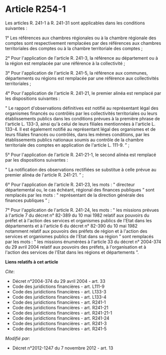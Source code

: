 # Article R254-1

Les articles R. 241-1 à R. 241-31 sont applicables dans les conditions suivantes : 

1° Les références aux chambres régionales ou à la chambre régionale des comptes sont respectivement remplacées par des
références aux chambres territoriales des comptes ou à la chambre territoriale des comptes ; 

2° Pour l'application de l'article R. 241-3, la référence au département ou à la région est remplacée par une référence à la
collectivité ; 

3° Pour l'application de l'article R. 241-5, la référence aux communes, départements ou régions est remplacée par une
référence aux collectivités territoriales ; 

4° Pour l'application de l'article R. 241-21, le premier alinéa est remplacé par les dispositions suivantes : 

" Le rapport d'observations définitives est notifié au représentant légal des organismes financés ou contrôlés par les
collectivités territoriales ou leurs établissements publics dans les conditions prévues à la première phrase de l'article L.
133-3, ainsi qu'à celui de leurs filiales mentionnées à l'article L. 133-4. Il est également notifié au représentant légal
des organismes et de leurs filiales financés ou contrôlés, dans les mêmes conditions, par les établissements publics
nationaux soumis au contrôle de la chambre territoriale des comptes en application de l'article L. 111-9. ” ; 

5° Pour l'application de l'article R. 241-21-1, le second alinéa est remplacé par les dispositions suivantes : 

" La notification des observations rectifiées se substitue à celle prévue au premier alinéa de l'article R. 241-21. ” ; 

6° Pour l'application de l'article R. 241-23, les mots : "   directeur départemental ou, le cas échéant, régional des
finances publiques  ” sont remplacés par les mots : " représentant de la direction générale des finances publiques ” ; 

7° Pour l'application de l'article R. 241-24, les mots : " les missions prévues à l'article 7 du décret n° 82-389 du 10 mai
1982 relatif aux pouvoirs du préfet et à l'action des services et organismes publics de l'Etat dans les départements et à
l'article 6 du décret n° 82-390 du 10 mai 1982 notamment relatif aux pouvoirs des préfets de région et à l'action des
services et organismes publics de l'Etat dans sa région ” sont remplacés par les mots : " les missions énumérées à l'article
33 du décret n° 2004-374 du 29 avril 2004 relatif aux pouvoirs des préfets, à l'organisation et à l'action des services de
l'Etat dans les régions et départements ”.

**Liens relatifs à cet article**

_Cite_:

  - Décret n°2004-374 du 29 avril 2004 - art. 33
  - Code des juridictions financières - art. L111-9
  - Code des juridictions financières - art. L133-3
  - Code des juridictions financières - art. L133-4
  - Code des juridictions financières - art. R241-1
  - Code des juridictions financières - art. R241-21
  - Code des juridictions financières - art. R241-21-1
  - Code des juridictions financières - art. R241-24
  - Code des juridictions financières - art. R241-3
  - Code des juridictions financières - art. R241-5

_Modifié par_:

  - Décret n°2012-1247 du 7 novembre 2012 - art. 13
